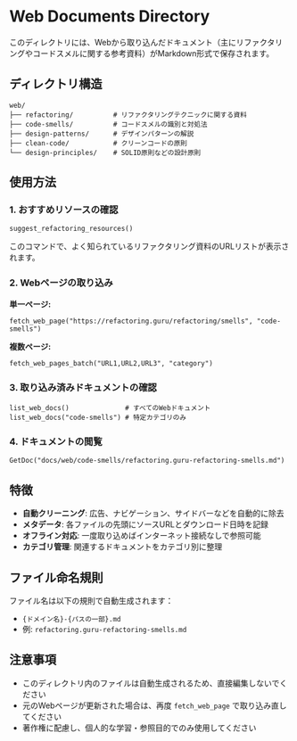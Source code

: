# Web Documents Directory

このディレクトリには、Webから取り込んだドキュメント（主にリファクタリングやコードスメルに関する参考資料）がMarkdown形式で保存されます。

## ディレクトリ構造

```
web/
├── refactoring/          # リファクタリングテクニックに関する資料
├── code-smells/          # コードスメルの識別と対処法
├── design-patterns/      # デザインパターンの解説
├── clean-code/           # クリーンコードの原則
└── design-principles/    # SOLID原則などの設計原則
```

## 使用方法

### 1. おすすめリソースの確認

```
suggest_refactoring_resources()
```

このコマンドで、よく知られているリファクタリング資料のURLリストが表示されます。

### 2. Webページの取り込み

**単一ページ:**
```
fetch_web_page("https://refactoring.guru/refactoring/smells", "code-smells")
```

**複数ページ:**
```
fetch_web_pages_batch("URL1,URL2,URL3", "category")
```

### 3. 取り込み済みドキュメントの確認

```
list_web_docs()              # すべてのWebドキュメント
list_web_docs("code-smells") # 特定カテゴリのみ
```

### 4. ドキュメントの閲覧

```
GetDoc("docs/web/code-smells/refactoring.guru-refactoring-smells.md")
```

## 特徴

- **自動クリーニング**: 広告、ナビゲーション、サイドバーなどを自動的に除去
- **メタデータ**: 各ファイルの先頭にソースURLとダウンロード日時を記録
- **オフライン対応**: 一度取り込めばインターネット接続なしで参照可能
- **カテゴリ管理**: 関連するドキュメントをカテゴリ別に整理

## ファイル命名規則

ファイル名は以下の規則で自動生成されます：
- `{ドメイン名}-{パスの一部}.md`
- 例: `refactoring.guru-refactoring-smells.md`

## 注意事項

- このディレクトリ内のファイルは自動生成されるため、直接編集しないでください
- 元のWebページが更新された場合は、再度 `fetch_web_page` で取り込み直してください
- 著作権に配慮し、個人的な学習・参照目的でのみ使用してください